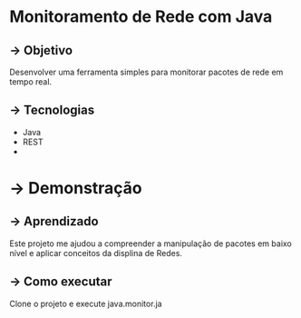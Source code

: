 # Monitoramento de Rede com Java

## -> Objetivo
Desenvolver uma ferramenta simples para monitorar pacotes de rede em tempo real.

## -> Tecnologias
- Java
- REST
- 
# -> Demonstração


## -> Aprendizado
Este projeto me ajudou a compreender a manipulação de pacotes em baixo nível e aplicar conceitos da displina de Redes.

## -> Como executar
Clone o projeto e execute java.monitor.ja
